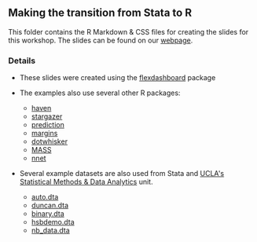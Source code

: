 ## Making the transition from Stata to R

This folder contains the R Markdown & CSS files for creating the slides for this workshop.  The
slides can be found on our [webpage](https://buckipr.github.io/R_Working_Group/transition2R/transition2R.html).

### Details

* These slides were created using the [flexdashboard](https://rstudio.github.io/flexdashboard/index.html) package

* The examples also use several other R packages:

  - [haven](https://cran.r-project.org/package=haven)
  - [stargazer](https://cran.r-project.org/package=stargazer)
  - [prediction](https://cran.r-project.org/package=prediction)
  - [margins](https://cran.r-project.org/package=margins)
  - [dotwhisker](https://cran.r-project.org/package=dotwhisker)
  - [MASS](https://cran.r-project.org/package=MASS)
  - [nnet](https://cran.r-project.org/package=nnet)

* Several example datasets are also used from Stata and
[UCLA's Statistical Methods & Data Analytics](https://stats.oarc.ucla.edu/) unit.

  - [auto.dta](https://www.stata-press.com/data/r17/auto.dta)
  - [duncan.dta](https://stats.idre.ucla.edu/stat/stata/examples/ara/duncan)
  - [binary.dta](https://stats.idre.ucla.edu/stat/stata/dae/binary.dta)
  - [hsbdemo.dta](https://stats.idre.ucla.edu/stat/data/hsbdemo)
  - [nb_data.dta](https://stats.idre.ucla.edu/stat/stata/dae/nb_data)
